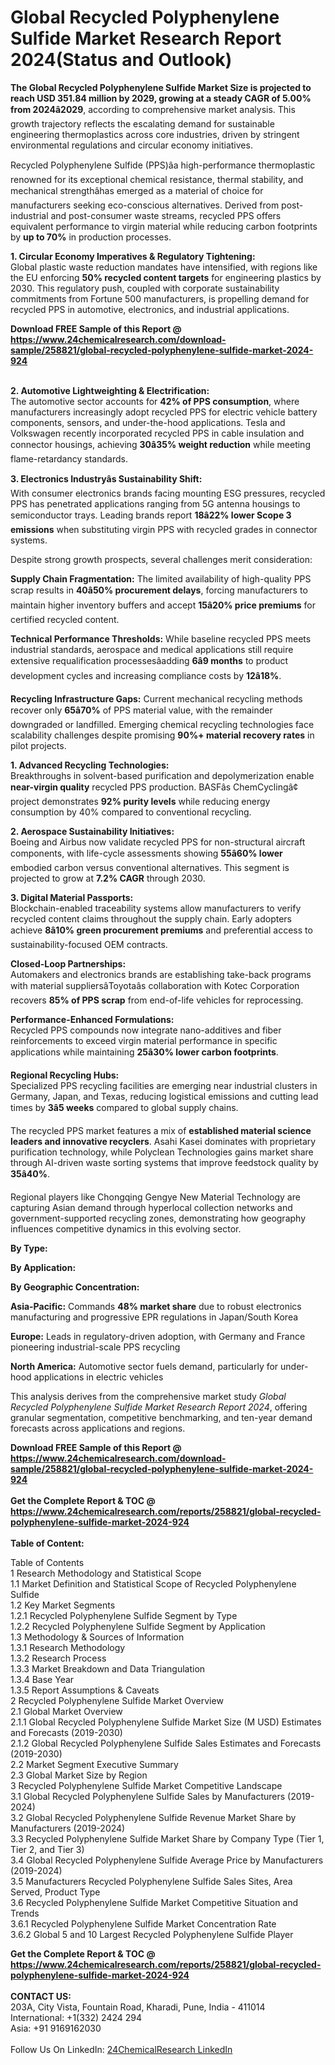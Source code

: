 <h1>Global Recycled Polyphenylene Sulfide Market Research Report 2024(Status and Outlook)</h1><p><strong>The Global Recycled Polyphenylene Sulfide Market Size is projected to reach USD 351.84 million by 2029, growing at a steady CAGR of 5.00% from 2024â2029</strong>, according to comprehensive market analysis. This growth trajectory reflects the escalating demand for sustainable engineering thermoplastics across core industries, driven by stringent environmental regulations and circular economy initiatives.</p><p>Recycled Polyphenylene Sulfide (PPS)âa high-performance thermoplastic renowned for its exceptional chemical resistance, thermal stability, and mechanical strengthâhas emerged as a material of choice for manufacturers seeking eco-conscious alternatives. Derived from post-industrial and post-consumer waste streams, recycled PPS offers equivalent performance to virgin material while reducing carbon footprints by <strong>up to 70%</strong> in production processes.</p><p><strong>1. Circular Economy Imperatives &amp; Regulatory Tightening:</strong><br>
Global plastic waste reduction mandates have intensified, with regions like the EU enforcing <strong>50% recycled content targets</strong> for engineering plastics by 2030. This regulatory push, coupled with corporate sustainability commitments from Fortune 500 manufacturers, is propelling demand for recycled PPS in automotive, electronics, and industrial applications.</p><div><b>Download FREE Sample of this Report @ 
            <a href="https://www.24chemicalresearch.com/download-sample/258821/global-recycled-polyphenylene-sulfide-market-2024-924">
            https://www.24chemicalresearch.com/download-sample/258821/global-recycled-polyphenylene-sulfide-market-2024-924</a></b></div><br><p><strong>2. Automotive Lightweighting &amp; Electrification:</strong><br>
The automotive sector accounts for <strong>42% of PPS consumption</strong>, where manufacturers increasingly adopt recycled PPS for electric vehicle battery components, sensors, and under-the-hood applications. Tesla and Volkswagen recently incorporated recycled PPS in cable insulation and connector housings, achieving <strong>30â35% weight reduction</strong> while meeting flame-retardancy standards.</p><p><strong>3. Electronics Industryâs Sustainability Shift:</strong><br>
With consumer electronics brands facing mounting ESG pressures, recycled PPS has penetrated applications ranging from 5G antenna housings to semiconductor trays. Leading brands report <strong>18â22% lower Scope 3 emissions</strong> when substituting virgin PPS with recycled grades in connector systems.</p><p>Despite strong growth prospects, several challenges merit consideration:</p><p><strong>Supply Chain Fragmentation:</strong> The limited availability of high-quality PPS scrap results in <strong>40â50% procurement delays</strong>, forcing manufacturers to maintain higher inventory buffers and accept <strong>15â20% price premiums</strong> for certified recycled content.</p><p><strong>Technical Performance Thresholds:</strong> While baseline recycled PPS meets industrial standards, aerospace and medical applications still require extensive requalification processesâadding <strong>6â9 months</strong> to product development cycles and increasing compliance costs by <strong>12â18%</strong>.</p><p><strong>Recycling Infrastructure Gaps:</strong> Current mechanical recycling methods recover only <strong>65â70%</strong> of PPS material value, with the remainder downgraded or landfilled. Emerging chemical recycling technologies face scalability challenges despite promising <strong>90%+ material recovery rates</strong> in pilot projects.</p><p><strong>1. Advanced Recycling Technologies:</strong><br>
Breakthroughs in solvent-based purification and depolymerization enable <strong>near-virgin quality</strong> recycled PPS production. BASFâs ChemCyclingâ¢ project demonstrates <strong>92% purity levels</strong> while reducing energy consumption by 40% compared to conventional recycling.</p><p><strong>2. Aerospace Sustainability Initiatives:</strong><br>
Boeing and Airbus now validate recycled PPS for non-structural aircraft components, with life-cycle assessments showing <strong>55â60% lower</strong> embodied carbon versus conventional alternatives. This segment is projected to grow at <strong>7.2% CAGR</strong> through 2030.</p><p><strong>3. Digital Material Passports:</strong><br>
Blockchain-enabled traceability systems allow manufacturers to verify recycled content claims throughout the supply chain. Early adopters achieve <strong>8â10% green procurement premiums</strong> and preferential access to sustainability-focused OEM contracts.</p><p><strong>Closed-Loop Partnerships:</strong><br>
	Automakers and electronics brands are establishing take-back programs with material suppliersâToyotaâs collaboration with Kotec Corporation recovers <strong>85% of PPS scrap</strong> from end-of-life vehicles for reprocessing.</p><p><strong>Performance-Enhanced Formulations:</strong><br>
	Recycled PPS compounds now integrate nano-additives and fiber reinforcements to exceed virgin material performance in specific applications while maintaining <strong>25â30% lower carbon footprints</strong>.</p><p><strong>Regional Recycling Hubs:</strong><br>
	Specialized PPS recycling facilities are emerging near industrial clusters in Germany, Japan, and Texas, reducing logistical emissions and cutting lead times by <strong>3â5 weeks</strong> compared to global supply chains.</p><p>The recycled PPS market features a mix of <strong>established material science leaders and innovative recyclers</strong>. Asahi Kasei dominates with proprietary purification technology, while Polyclean Technologies gains market share through AI-driven waste sorting systems that improve feedstock quality by <strong>35â40%</strong>.</p><p>Regional players like Chongqing Gengye New Material Technology are capturing Asian demand through hyperlocal collection networks and government-supported recycling zones, demonstrating how geography influences competitive dynamics in this evolving sector.</p><p><strong>By Type:</strong></p><p><strong>By Application:</strong></p><p><strong>By Geographic Concentration:</strong></p><p><strong>Asia-Pacific:</strong> Commands <strong>48% market share</strong> due to robust electronics manufacturing and progressive EPR regulations in Japan/South Korea</p><p><strong>Europe:</strong> Leads in regulatory-driven adoption, with Germany and France pioneering industrial-scale PPS recycling</p><p><strong>North America:</strong> Automotive sector fuels demand, particularly for under-hood applications in electric vehicles</p><p>This analysis derives from the comprehensive market study <em>Global Recycled Polyphenylene Sulfide Market Research Report 2024</em>, offering granular segmentation, competitive benchmarking, and ten-year demand forecasts across applications and regions.</p><div><b>Download FREE Sample of this Report @ 
            <a href="https://www.24chemicalresearch.com/download-sample/258821/global-recycled-polyphenylene-sulfide-market-2024-924">
            https://www.24chemicalresearch.com/download-sample/258821/global-recycled-polyphenylene-sulfide-market-2024-924</a></b></div><br><div><b>Get the Complete Report & TOC @ 
            <a href="https://www.24chemicalresearch.com/reports/258821/global-recycled-polyphenylene-sulfide-market-2024-924">
            https://www.24chemicalresearch.com/reports/258821/global-recycled-polyphenylene-sulfide-market-2024-924</a></b></div><br>
            <b>Table of Content:</b><p>Table of Contents<br />
1 Research Methodology and Statistical Scope<br />
1.1 Market Definition and Statistical Scope of Recycled Polyphenylene Sulfide<br />
1.2 Key Market Segments<br />
1.2.1 Recycled Polyphenylene Sulfide Segment by Type<br />
1.2.2 Recycled Polyphenylene Sulfide Segment by Application<br />
1.3 Methodology & Sources of Information<br />
1.3.1 Research Methodology<br />
1.3.2 Research Process<br />
1.3.3 Market Breakdown and Data Triangulation<br />
1.3.4 Base Year<br />
1.3.5 Report Assumptions & Caveats<br />
2 Recycled Polyphenylene Sulfide Market Overview<br />
2.1 Global Market Overview<br />
2.1.1 Global Recycled Polyphenylene Sulfide Market Size (M USD) Estimates and Forecasts (2019-2030)<br />
2.1.2 Global Recycled Polyphenylene Sulfide Sales Estimates and Forecasts (2019-2030)<br />
2.2 Market Segment Executive Summary<br />
2.3 Global Market Size by Region<br />
3 Recycled Polyphenylene Sulfide Market Competitive Landscape<br />
3.1 Global Recycled Polyphenylene Sulfide Sales by Manufacturers (2019-2024)<br />
3.2 Global Recycled Polyphenylene Sulfide Revenue Market Share by Manufacturers (2019-2024)<br />
3.3 Recycled Polyphenylene Sulfide Market Share by Company Type (Tier 1, Tier 2, and Tier 3)<br />
3.4 Global Recycled Polyphenylene Sulfide Average Price by Manufacturers (2019-2024)<br />
3.5 Manufacturers Recycled Polyphenylene Sulfide Sales Sites, Area Served, Product Type<br />
3.6 Recycled Polyphenylene Sulfide Market Competitive Situation and Trends<br />
3.6.1 Recycled Polyphenylene Sulfide Market Concentration Rate<br />
3.6.2 Global 5 and 10 Largest Recycled Polyphenylene Sulfide Player</p><div><b>Get the Complete Report & TOC @ 
            <a href="https://www.24chemicalresearch.com/reports/258821/global-recycled-polyphenylene-sulfide-market-2024-924">
            https://www.24chemicalresearch.com/reports/258821/global-recycled-polyphenylene-sulfide-market-2024-924</a></b></div><br><b>CONTACT US:</b><br>
            203A, City Vista, Fountain Road, Kharadi, Pune, India - 411014<br>
            International: +1(332) 2424 294<br>
            Asia: +91 9169162030 <br><br>
            Follow Us On LinkedIn: <a href="https://www.linkedin.com/company/24chemicalresearch/">24ChemicalResearch LinkedIn</a>